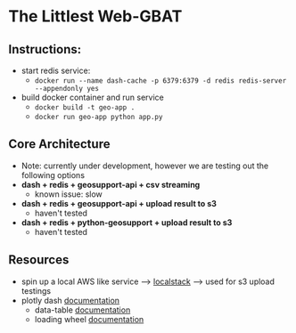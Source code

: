 # The Littlest Web-GBAT

## Instructions: 
- start redis service:
    - `docker run --name dash-cache -p 6379:6379 -d redis redis-server --appendonly yes`
- build docker container and run service
    - `docker build -t geo-app .`
    - `docker run geo-app python app.py`

## Core Architecture
- Note: currently under development, however we are testing out the following options
- __dash + redis + geosupport-api + csv streaming__
    - known issue: slow
- __dash + redis + geosupport-api + upload result to s3__
    - haven't tested
- __dash + redis + python-geosupport + upload result to s3__
    - haven't tested

## Resources
- spin up a local AWS like service --> [localstack](https://github.com/localstack/localstack) --> used for s3 upload testings
- plotly dash [documentation](https://dash.plot.ly/getting-started?_ga=2.234803990.923888503.1559487939-351445513.1559487939)
    - data-table [documentation](https://dash.plot.ly/datatable)
    - loading wheel [documentation](https://dash.plot.ly/dash-core-components/loading_component)